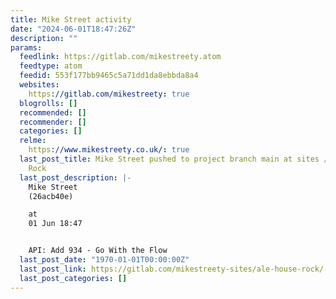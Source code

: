 ```yaml
---
title: Mike Street activity
date: "2024-06-01T18:47:26Z"
description: ""
params:
  feedlink: https://gitlab.com/mikestreety.atom
  feedtype: atom
  feedid: 553f177bb9465c5a71dd1da8ebbda8a4
  websites:
    https://gitlab.com/mikestreety: true
  blogrolls: []
  recommended: []
  recommender: []
  categories: []
  relme:
    https://www.mikestreety.co.uk/: true
  last_post_title: Mike Street pushed to project branch main at sites / Ale House
    Rock
  last_post_description: |-
    Mike Street
    (26acb40e)

    at
    01 Jun 18:47


    API: Add 934 - Go With the Flow
  last_post_date: "1970-01-01T00:00:00Z"
  last_post_link: https://gitlab.com/mikestreety-sites/ale-house-rock/-/commit/26acb40e2ab7892440beb64c09b505660ea44329
  last_post_categories: []
---
```

